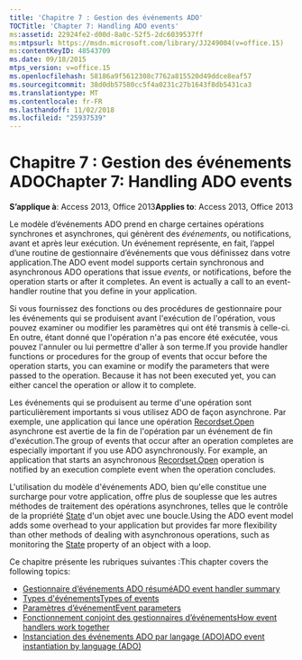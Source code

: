 ```yaml
---
title: 'Chapitre 7 : Gestion des événements ADO'
TOCTitle: 'Chapter 7: Handling ADO events'
ms:assetid: 22924fe2-d00d-8a0c-52f5-2dc6039537ff
ms:mtpsurl: https://msdn.microsoft.com/library/JJ249004(v=office.15)
ms:contentKeyID: 48543709
ms.date: 09/18/2015
mtps_version: v=office.15
ms.openlocfilehash: 58186a9f5612308c7762a815520d49ddce8eaf57
ms.sourcegitcommit: 38d0db57580cc5f4a0231c27b1643f8db5431ca3
ms.translationtype: MT
ms.contentlocale: fr-FR
ms.lasthandoff: 11/02/2018
ms.locfileid: "25937539"
---
```

# <a name="chapter-7-handling-ado-events"></a><span data-ttu-id="4168d-102">Chapitre 7 : Gestion des événements ADO</span><span class="sxs-lookup"><span data-stu-id="4168d-102">Chapter 7: Handling ADO events</span></span>

<span data-ttu-id="4168d-103">**S’applique à**: Access 2013, Office 2013</span><span class="sxs-lookup"><span data-stu-id="4168d-103">**Applies to**: Access 2013, Office 2013</span></span>

<span data-ttu-id="4168d-p101">Le modèle d’événements ADO prend en charge certaines opérations synchrones et asynchrones, qui génèrent des *événements*, ou notifications, avant et après leur exécution. Un événement représente, en fait, l’appel d’une routine de gestionnaire d’événements que vous définissez dans votre application.</span><span class="sxs-lookup"><span data-stu-id="4168d-p101">The ADO event model supports certain synchronous and asynchronous ADO operations that issue *events*, or notifications, before the operation starts or after it completes. An event is actually a call to an event-handler routine that you define in your application.</span></span>

<span data-ttu-id="4168d-p102">Si vous fournissez des fonctions ou des procédures de gestionnaire pour les événements qui se produisent avant l'exécution de l'opération, vous pouvez examiner ou modifier les paramètres qui ont été transmis à celle-ci. En outre, étant donné que l'opération n'a pas encore été exécutée, vous pouvez l'annuler ou lui permettre d'aller à son terme.</span><span class="sxs-lookup"><span data-stu-id="4168d-p102">If you provide handler functions or procedures for the group of events that occur before the operation starts, you can examine or modify the parameters that were passed to the operation. Because it has not been executed yet, you can either cancel the operation or allow it to complete.</span></span>

<span data-ttu-id="4168d-p103">Les événements qui se produisent au terme d'une opération sont particulièrement importants si vous utilisez ADO de façon asynchrone. Par exemple, une application qui lance une opération [Recordset.Open](open-method-ado-recordset.md) asynchrone est avertie de la fin de l'opération par un événement de fin d'exécution.</span><span class="sxs-lookup"><span data-stu-id="4168d-p103">The group of events that occur after an operation completes are especially important if you use ADO asynchronously. For example, an application that starts an asynchronous [Recordset.Open](open-method-ado-recordset.md) operation is notified by an execution complete event when the operation concludes.</span></span>

<span data-ttu-id="4168d-110">L'utilisation du modèle d'événements ADO, bien qu'elle constitue une surcharge pour votre application, offre plus de souplesse que les autres méthodes de traitement des opérations asynchrones, telles que le contrôle de la propriété [State](state-property-ado.md) d'un objet avec une boucle.</span><span class="sxs-lookup"><span data-stu-id="4168d-110">Using the ADO event model adds some overhead to your application but provides far more flexibility than other methods of dealing with asynchronous operations, such as monitoring the [State](state-property-ado.md) property of an object with a loop.</span></span>

<span data-ttu-id="4168d-111">Ce chapitre présente les rubriques suivantes :</span><span class="sxs-lookup"><span data-stu-id="4168d-111">This chapter covers the following topics:</span></span>

- [<span data-ttu-id="4168d-112">Gestionnaire d’événements ADO résumé</span><span class="sxs-lookup"><span data-stu-id="4168d-112">ADO event handler summary</span></span>](ado-event-handler-summary.md)
- [<span data-ttu-id="4168d-113">Types d'événements</span><span class="sxs-lookup"><span data-stu-id="4168d-113">Types of events</span></span>](types-of-events.md)
- [<span data-ttu-id="4168d-114">Paramètres d’événement</span><span class="sxs-lookup"><span data-stu-id="4168d-114">Event parameters</span></span>](event-parameters.md)
- [<span data-ttu-id="4168d-115">Fonctionnement conjoint des gestionnaires d’événements</span><span class="sxs-lookup"><span data-stu-id="4168d-115">How event handlers work together</span></span>](how-event-handlers-work-together.md)
- [<span data-ttu-id="4168d-116">Instanciation des événements ADO par langage (ADO)</span><span class="sxs-lookup"><span data-stu-id="4168d-116">ADO event instantiation by language (ADO)</span></span>](ado-event-instantiation-by-language-ado.md)